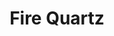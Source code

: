 ---
templateKey: blog-post
featuredpost: false
featuredimage: /assets/Fire_Quartz.png
title: Fire Quartz
description: Mineral~Forage
testfield: 164
---
